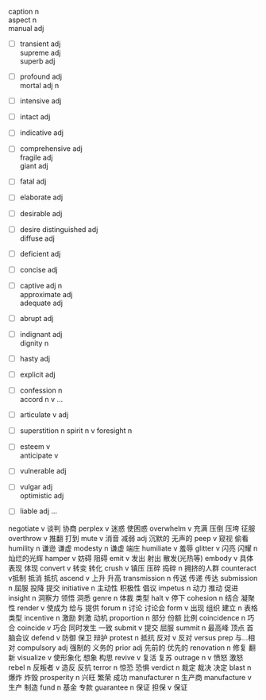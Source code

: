 caption  n   
aspect  n    
manual  adj  
- [ ] transient  adj  
supreme  adj  
superb  adj  
- [ ] profound  adj   
mortal  adj   n 
- [ ] intensive  adj   
- [ ] intact  adj  
- [ ] indicative  adj  
- [ ] comprehensive  adj  
fragile  adj  
giant  adj 
- [ ] fatal  adj  
- [ ] elaborate  adj   
- [ ] desirable  adj  
- [ ] desire
distinguished  adj  
diffuse  adj   
- [ ] deficient  adj   
- [ ] concise  adj  
- [ ] captive  adj  n  
approximate  adj  
adequate  adj  
- [ ] abrupt  adj   
- [ ] indignant   adj  
dignity  n   
- [ ] hasty  adj  
- [ ] explicit  adj  
- [ ] confession  n    
accord  n   v ...
- [ ] articulate  v   adj 
- [ ] superstition  n 
spirit  n   v 
foresight  n  
- [ ] esteem  v  
anticipate  v  
- [ ] vulnerable  adj  
- [ ] vulgar  adj   
optimistic  adj 
- [ ] liable  adj   ...




negotiate v 谈判 协商
perplex  v 迷惑 使困惑
overwhelm  v 充满 压倒 压垮 征服
overthrow  v 推翻 打到
mute  v 消音 减弱 adj 沉默的 无声的
peep  v 窥视 偷看 
humility  n 谦逊 谦虚
modesty n 谦虚 端庄
humiliate  v 羞辱
glitter  v 闪亮 闪耀 n 灿烂的光辉
hamper  v 妨碍 阻碍
emit  v 发出 射出 散发(光热等)
embody  v 具体表现 体现
convert  v 转变 转化
crush  v 镇压 压碎 捣碎 n 拥挤的人群
counteract  v抵制 抵消 抵抗
ascend  v 上升 升高 
transmission  n 传送 传递 传达
submission  n 屈服 投降 提交
initiative   n 主动性 积极性 倡议
impetus  n 动力 推动 促进
insight  n 洞察力 领悟 洞悉
genre  n 体裁 类型
halt  v 停下
cohesion  n 结合 凝聚性
render  v 使成为 给与 提供
forum  n 讨论 讨论会
form v 出现 组织 建立 n 表格 类型
incentive  n 激励 刺激 动机
proportion  n 部分 份额 比例
coincidence  n 巧合
coincide  v 巧合 同时发生 一致
submit  v 提交 屈服 
summit  n 最高峰 顶点 首脑会议
defend  v 防御 保卫 辩护
protest  n 抵抗 反对 v 反对
versus  prep 与...相对
compulsory  adj 强制的 义务的 
prior  adj 先前的 优先的 
renovation n 修复 翻新
visualize  v 使形象化 想象 构思
revive  v 复活 复苏
outrage  n v 愤怒 激怒
rebel  n 反叛者 v 造反 反抗
terror  n 惊恐 恐惧
verdict  n 裁定 裁决 决定
blast  n 爆炸 炸毁 
prosperity   n 兴旺 繁荣 成功
manufacturer  n 生产商
manufacture v 生产 制造
fund  n 基金 专款
guarantee  n 保证 担保 v 保证